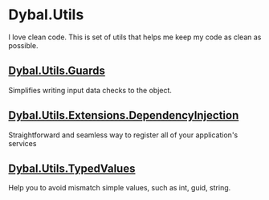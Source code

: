 ﻿# Dybal.Utils
I love clean code. This is set of utils that helps me keep my code as clean as possible.

## [Dybal.Utils.Guards](https://github.com/martindybal/Dybal.Utils/tree/main/src/Utils/Dybal.Utils.Guards)
Simplifies writing input data checks to the object.

## [Dybal.Utils.Extensions.DependencyInjection](https://github.com/martindybal/Dybal.Utils/tree/main/src/Utils/Dybal.Utils.Extensions.DependencyInjection)
Straightforward and seamless way to register all of your application's services

## [Dybal.Utils.TypedValues](https://github.com/martindybal/Dybal.Utils/tree/main/src/Utils/Dybal.Utils.TypedValues)
Help you to avoid mismatch simple values, such as int, guid, string.

